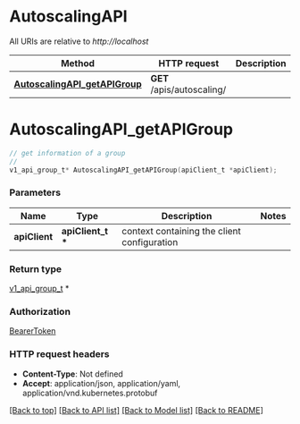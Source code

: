 # AutoscalingAPI

All URIs are relative to *http://localhost*

Method | HTTP request | Description
------------- | ------------- | -------------
[**AutoscalingAPI_getAPIGroup**](AutoscalingAPI.md#AutoscalingAPI_getAPIGroup) | **GET** /apis/autoscaling/ | 


# **AutoscalingAPI_getAPIGroup**
```c
// get information of a group
//
v1_api_group_t* AutoscalingAPI_getAPIGroup(apiClient_t *apiClient);
```

### Parameters
Name | Type | Description  | Notes
------------- | ------------- | ------------- | -------------
**apiClient** | **apiClient_t \*** | context containing the client configuration |

### Return type

[v1_api_group_t](v1_api_group.md) *


### Authorization

[BearerToken](../README.md#BearerToken)

### HTTP request headers

 - **Content-Type**: Not defined
 - **Accept**: application/json, application/yaml, application/vnd.kubernetes.protobuf

[[Back to top]](#) [[Back to API list]](../README.md#documentation-for-api-endpoints) [[Back to Model list]](../README.md#documentation-for-models) [[Back to README]](../README.md)

